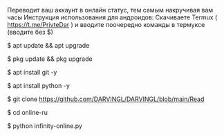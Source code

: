 Переводит ваш аккаунт в онлайн статус, тем самым накручивая вам часы
Инструкция использования для андроидов:
Скачиваете Termux
( https://t.me/PrivteDar )
и вводите поочередно команды в термуксе
(вводите без $)

$ apt update && apt upgrade

$ pkg update && pkg upgrade

$ apt install git -y

$ apt install python -y

$ git clone https://github.com/DARVINGL/DARVINGL/blob/main/Read

$ cd online-ru

$ python infinity-online.py
